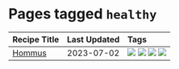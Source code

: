 # Pages tagged `healthy`

|Recipe Title|Last Updated|Tags
|:---|:---|:---|
|[Hommus](../recipes/hommus.md)|2023-07-02|[![](https://img.shields.io/badge/tag-healthy-062ab)](../tags/healthy.md) [![](https://img.shields.io/badge/tag-messy-517a72)](../tags/messy.md) [![](https://img.shields.io/badge/tag-protein-e5c1d4)](../tags/protein.md) [![](https://img.shields.io/badge/tag-tricky-10cdd6)](../tags/tricky.md)|